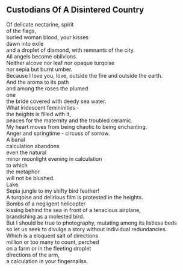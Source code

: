 Custodians Of A Disintered Country
----------------------------------
Of delicate nectarine, spirit  
of the flags,  
buried woman blood, your kisses  
dawn into exile  
and a droplet of diamond, with remnants of the city.  
All angels become oblivions.  
Neither alcove nor leaf nor opaque turqoise  
nor sepia but burnt umber.  
Because I love you, love, outside the fire and outside the earth.  
And the aroma to its path  
and among the roses the plumed  
one  
the bride covered with deedy sea water.  
What iridescent femininities -  
the heights is filled with it,  
peaces for the maternity and the troubled ceramic.  
My heart moves from being chaotic to being enchanting.  
Anger and springtime - circuss of sorrow.  
A banal  
calculation abandons  
even the natural  
minor moonlight evening in calculation  
to which  
the metaphor  
will not be blushed.  
Lake.  
Sepia jungle to my shifty bird feather!  
A turqoise and delirious film is protested in the heights.  
Bombs of a negligent helicopter  
kissing behind the sea in front of a tenacious airplane,  
brandishing as a molested bird.  
But I should be true to photography, mutating among its listless beds  
so let us seek to divulge a story without individual redundancies.  
Which is a eloquent salt of directions  
million or too many to count, perched  
on a farm or in the fleeting droplet  
directions of the arm,  
a calculation in your fingernailss.  
